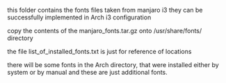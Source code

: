 this folder contains the fonts files taken from manjaro i3
they can be successfully implemented in Arch i3 configuration

copy the contents of the manjaro_fonts.tar.gz onto
/usr/share/fonts/ directory

the file list_of_installed_fonts.txt is just for reference of locations

there will be some fonts in the Arch directory, that were installed either
by system or by manual and these are just additional fonts.
